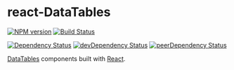 # react-DataTables

[![NPM version][npm-badge]][npm] [![Build Status][travis-ci-image]][travis-ci-url]

[![Dependency Status][deps-badge]][deps]
[![devDependency Status][dev-deps-badge]][dev-deps]
[![peerDependency Status][peer-deps-badge]][peer-deps]

[DataTables](https://github.com/DataTables/DataTables) components built with [React](http://facebook.github.io/react/).


[npm-badge]: http://badge.fury.io/js/react-datatables.svg
[npm]: http://badge.fury.io/js/react-datatables

[deps-badge]: https://david-dm.org/luqin/react-DataTables.svg
[deps]: https://david-dm.org/luqin/react-DataTables

[dev-deps-badge]: https://david-dm.org/luqin/react-DataTables/dev-status.svg
[dev-deps]: https://david-dm.org/luqin/react-DataTables#info=devDependencies

[peer-deps-badge]: https://david-dm.org/luqin/react-DataTables/peer-status.svg
[peer-deps]: https://david-dm.org/luqin/react-DataTables#info=peerDependencies 

[travis-ci-image]: https://travis-ci.org/luqin/react-DataTables.svg
[travis-ci-url]: https://travis-ci.org/luqin/react-DataTables
